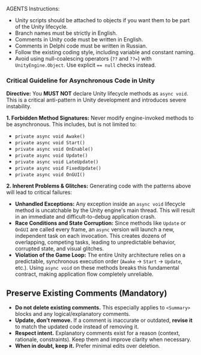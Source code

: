 AGENTS Instructions:

* Unity scripts should be attached to objects if you want them to be part of the Unity lifecycle.
* Branch names must be strictly in English.
* Comments in Unity code must be written in English.
* Comments in Delphi code must be written in Russian.
* Follow the existing coding style, including variable and constant naming.
* Avoid using null-coalescing operators (`??` and `??=`) with `UnityEngine.Object`. Use explicit `== null` checks instead.

### Critical Guideline for Asynchronous Code in Unity

**Directive:** You **MUST NOT** declare Unity lifecycle methods as `async void`. This is a critical anti-pattern in Unity development and introduces severe instability.

**1. Forbidden Method Signatures:**
Never modify engine-invoked methods to be asynchronous. This includes, but is not limited to:
- `private async void Awake()`
- `private async void Start()`
- `private async void OnEnable()`
- `private async void Update()`
- `private async void LateUpdate()`
- `private async void FixedUpdate()`
- `private async void OnGUI()`

**2. Inherent Problems & Glitches:**
Generating code with the patterns above will lead to critical failures:

-   **Unhandled Exceptions:** Any exception inside an `async void` lifecycle method is uncatchable by the Unity engine's main thread. This will result in an immediate and difficult-to-debug application crash.
-   **Race Conditions and State Corruption:** Since methods like `Update` or `OnGUI` are called every frame, an `async` version will launch a new, independent task on each invocation. This creates dozens of overlapping, competing tasks, leading to unpredictable behavior, corrupted state, and visual glitches.
-   **Violation of the Game Loop:** The entire Unity architecture relies on a predictable, synchronous execution order (`Awake` -> `Start` -> `Update`, etc.). Using `async void` on these methods breaks this fundamental contract, making application flow completely unreliable.

## Preserve Existing Comments (Mandatory)

- **Do not delete existing comments.** This especially applies to `<Summary>` blocks and any logical/explanatory comments.
- **Update, don’t remove.** If a comment is inaccurate or outdated, **revise it** to match the updated code instead of removing it.
- **Respect intent.** Explanatory comments exist for a reason (context, rationale, constraints). Keep them and improve clarity when necessary.
- **When in doubt, keep it.** Prefer minimal edits over deletion.
